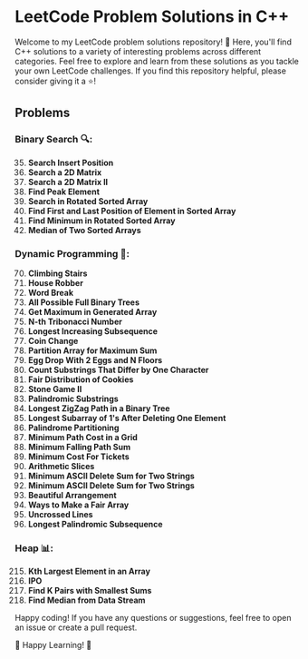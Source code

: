 # LeetCode Problem Solutions in C++

Welcome to my LeetCode problem solutions repository! 👋 Here, you'll find C++ solutions to a variety of interesting problems across different categories. Feel free to explore and learn from these solutions as you tackle your own LeetCode challenges. If you find this repository helpful, please consider giving it a ⭐️!

## Problems

### Binary Search 🔍:
35. **Search Insert Position**
74. **Search a 2D Matrix**
240. **Search a 2D Matrix II**
162. **Find Peak Element**
33. **Search in Rotated Sorted Array**
34. **Find First and Last Position of Element in Sorted Array**
153. **Find Minimum in Rotated Sorted Array**
4. **Median of Two Sorted Arrays**

### Dynamic Programming 🧮:
70. **Climbing Stairs**
198. **House Robber**
139. **Word Break**
894. **All Possible Full Binary Trees**
1646. **Get Maximum in Generated Array**
1137. **N-th Tribonacci Number**
300. **Longest Increasing Subsequence**
322. **Coin Change**
1043. **Partition Array for Maximum Sum**
1884. **Egg Drop With 2 Eggs and N Floors**
1638. **Count Substrings That Differ by One Character**
2305. **Fair Distribution of Cookies**
1140. **Stone Game II**
647. **Palindromic Substrings**
1372. **Longest ZigZag Path in a Binary Tree**
1493. **Longest Subarray of 1's After Deleting One Element**
131. **Palindrome Partitioning**
2304. **Minimum Path Cost in a Grid**
931. **Minimum Falling Path Sum**
983. **Minimum Cost For Tickets**
413. **Arithmetic Slices**
712. **Minimum ASCII Delete Sum for Two Strings**
712. **Minimum ASCII Delete Sum for Two Strings**
526. **Beautiful Arrangement**
1664. **Ways to Make a Fair Array**
1035. **Uncrossed Lines**
516. **Longest Palindromic Subsequence**


### Heap 📊:
215. **Kth Largest Element in an Array**
502. **IPO**
373. **Find K Pairs with Smallest Sums**
295. **Find Median from Data Stream**

Happy coding! If you have any questions or suggestions, feel free to open an issue or create a pull request.

🚀 Happy Learning! 🚀